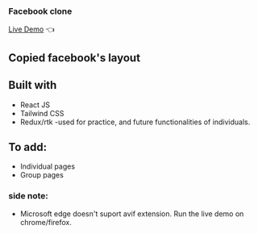 ### Facebook clone

[Live Demo](https://copypastemaster.github.io/enochbook/) :point_left:

## Copied facebook's layout

## Built with

- React JS
- Tailwind CSS
- Redux/rtk -used for practice, and future functionalities of individuals.

## To add:

- Individual pages
- Group pages

### side note:
-  Microsoft edge doesn't suport avif extension. Run the live demo on chrome/firefox.
